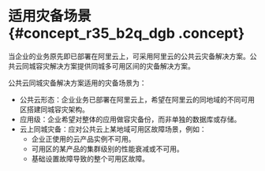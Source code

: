 # 适用灾备场景 {#concept_r35_b2q_dgb .concept}

当企业的业务原先即已部署在阿里云上，可采用阿里云的公共云灾备解决方案。公共云同城容灾解决方案提供同城多可用区间的灾备解决方案。

公共云同城灾备解决方案适用的灾备场景为：

-   公共云形态：企业业务已部署在阿里云上，希望在阿里云的同地域的不同可用区搭建同城容灾架构。
-   应用级：企业希望对整体的应用做容灾备份，而非单独的数据库或存储。
-   云上同城灾备：应对公共云上某地域可用区故障场景，例如：
    -   企业正使用的云产品实例不可用。
    -   可用区的某产品的集群级别的性能衰减或不可用。
    -   基础设置故障导致的整个可用区故障。

